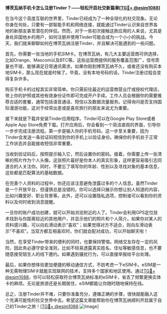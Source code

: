 **博茨瓦纳手机卡怎么注册Tinder？——轻松开启社交新篇章[[TG💪+ @esim1088](https://t.me/s/esim1088)]**

在当今这个高度互联的世界里，Tinder已经成为了一种全球化的社交现象。无论你身在何处，只要有一部智能手机和网络连接，就能通过Tinder认识来自世界各地的新朋友甚至潜在的伴侣。然而，对于一些初次接触这款应用的人来说，尤其是身处异国他乡的用户，如何注册并使用Tinder可能会成为一个小小的挑战。今天，我们就来聊聊如何在博茨瓦纳注册Tinder，并且解决可能遇到的一些问题。

首先，你需要一张当地的手机SIM卡。在博茨瓦纳，有几大主要运营商可供选择，比如Orange、Mascom以及BTC等。这些运营商提供的服务覆盖范围广，信号质量也不错，能够满足日常通讯需求。如果你刚到博茨瓦纳不久，或者还没有购买本地SIM卡，那么现在就是时候了。毕竟，没有本地号码的话，Tinder注册过程会变得复杂许多。

购买手机卡的过程其实非常简单。你只需前往最近的运营商营业厅或授权代理店，带上你的护照或其他有效身份证件即可完成开户手续。工作人员会根据你的需要推荐合适的套餐，通常包括语音通话、短信以及数据流量服务。记得询问是否支持国际漫游功能，这对于经常出差或是喜欢旅行的朋友来说尤为重要。

接下来就是下载并安装Tinder应用程序。Tinder可以在Google Play Store或者Apple App Store免费下载。打开应用后，你会看到一个简洁直观的界面，引导你一步步完成注册流程。第一步是输入你的手机号码，这一步至关重要，因为Tinder会发送一条验证码短信到你的手机上以验证身份。确保你的手机处于正常工作状态并且能接收短信非常重要。

当收到验证码后，按照提示输入它，然后设置你的密码。接着，你需要上传一张清晰的照片作为个人头像。这张照片最好是你本人的真实形象，这样更容易吸引志同道合的人关注你。同时，不要忘了填写你的年龄、性别以及寻找对象的基本信息，这些都是匹配算法的基础数据。

在完善个人资料的过程中，你还应该注意避免泄露过多的个人信息。虽然Tinder是一个开放平台，但谨慎总是没错的。你可以选择只展示你想让别人知道的内容，比如兴趣爱好、职业背景等。此外，还可以设置隐私选项，控制谁可以看到你的资料以及何时收到消息提醒。

一旦你的账户成功创建，就可以开始浏览附近的人了。Tinder会利用GPS定位技术找到与你距离较近的其他用户，并显示他们的照片和个人简介。如果你对某人的资料感兴趣，可以向右滑动表示“喜欢”；如果觉得对方不适合，则向左滑动表示“不喜欢”。当双方都互相喜欢时，你们就会配对成功，可以开始聊天啦！

当然，在享受Tinder带来的便利的同时，也要保持警惕。网络交友存在一定的风险，因此务必遵守安全准则，比如不轻易透露真实姓名、住址等敏感信息，也不要随意接受陌生人的线下邀约。如果遇到骚扰行为，可以直接举报给平台处理。

最后，如果你想体验更加便捷的移动通信方式，不妨考虑一下eSIM卡。eSIM是一种无需物理SIM卡就能实现联网的技术，支持多个国家和地区使用。通过[TG💪+ @esim1088](https://t.me/s/esim1088)，你可以轻松获取符合博茨瓦纳标准的eSIM卡，省去了频繁更换实体卡的麻烦。无论是旅游还是长期居住，eSIM都能让你随时随地保持在线。

总之，注册Tinder并不难，只要你准备充分，遵循正确的步骤，很快就能融入这个充满可能性的社交世界中去。希望这篇文章能帮助你在博茨瓦纳顺利开启属于自己的Tinder之旅！[[TG💪+ @esim1088](https://t.me/s/esim1088) ![Image](https://i.postimg.cc/4NQfJmqS/Snipaste-2025-05-13-00-14-12.png)]